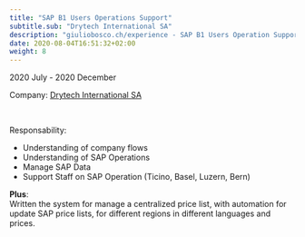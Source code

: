 ```yaml
---
title: "SAP B1 Users Operations Support"
subtitle.sub: "Drytech International SA"
description: "giuliobosco.ch/experience - SAP B1 Users Operation Support helping the company while the migration from old add-hoc system to SAP with Coresuite"
date: 2020-08-04T16:51:32+02:00
weight: 8
---
```


2020 July - 2020 December

Company: [Drytech International SA](http://drytech.ch)

&nbsp;

Responsability:
- Understanding of company flows
- Understanding of SAP Operations
- Manage SAP Data
- Support Staff on SAP Operation (Ticino, Basel, Luzern, Bern)

**Plus**:  
Written the system for manage a centralized price list, with automation for update SAP price lists, for different regions in different languages and prices.
